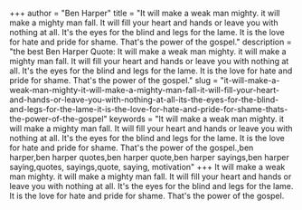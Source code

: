 +++
author = "Ben Harper"
title = "It will make a weak man mighty. it will make a mighty man fall. It will fill your heart and hands or leave you with nothing at all. It's the eyes for the blind and legs for the lame. It is the love for hate and pride for shame. That's the power of the gospel."
description = "the best Ben Harper Quote: It will make a weak man mighty. it will make a mighty man fall. It will fill your heart and hands or leave you with nothing at all. It's the eyes for the blind and legs for the lame. It is the love for hate and pride for shame. That's the power of the gospel."
slug = "it-will-make-a-weak-man-mighty-it-will-make-a-mighty-man-fall-it-will-fill-your-heart-and-hands-or-leave-you-with-nothing-at-all-its-the-eyes-for-the-blind-and-legs-for-the-lame-it-is-the-love-for-hate-and-pride-for-shame-thats-the-power-of-the-gospel"
keywords = "It will make a weak man mighty. it will make a mighty man fall. It will fill your heart and hands or leave you with nothing at all. It's the eyes for the blind and legs for the lame. It is the love for hate and pride for shame. That's the power of the gospel.,ben harper,ben harper quotes,ben harper quote,ben harper sayings,ben harper saying,quotes, sayings,quote, saying, motivation"
+++
It will make a weak man mighty. it will make a mighty man fall. It will fill your heart and hands or leave you with nothing at all. It's the eyes for the blind and legs for the lame. It is the love for hate and pride for shame. That's the power of the gospel.
